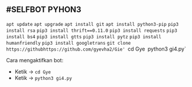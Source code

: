#SELFBOT PYHON3
------
`apt update`
`apt upgrade`
 `apt install git`
`apt install python3-pip`
`pip3 install rsa`
`pip3 install thrift==0.11.0`
`pip3 install requests`
`pip3 install bs4`
`pip3 install gtts`
`pip3 install pytz`
`pip3 install humanfriendly`
`pip3 install googletrans`
`git clone https://githubhttps://github.com/gyevha2/Gie'
`cd Gye`
`python3 gi4.py`

Cara mengaktifkan bot:
- Ketik -> `cd Gye`
- Ketik -> `python3 gi4.py`
